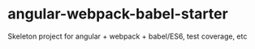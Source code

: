 # angular-webpack-babel-starter
Skeleton project for angular + webpack + babel/ES6, test coverage, etc
